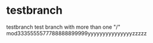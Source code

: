 # testbranch
testbranch
test branch with more than one "/"
mod3335555577788888899999yyyyyyyyyyyyyyyzzzzz